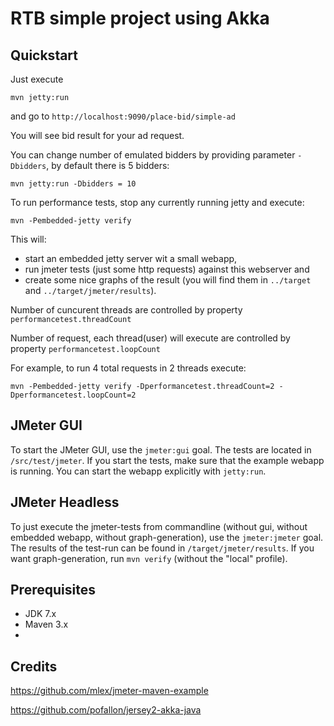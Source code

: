 RTB simple project using Akka
=================

## Quickstart
Just execute

```
mvn jetty:run
```

 and go to `http://localhost:9090/place-bid/simple-ad`

You will see bid result for your ad request.

You can change number of emulated bidders by providing parameter `-Dbidders`, by default there is 5 bidders:

```
mvn jetty:run -Dbidders = 10
```

To run  performance tests, stop any currently running jetty and execute:

```
mvn -Pembedded-jetty verify
```

This will:

* start an embedded jetty server wit a small webapp,
* run jmeter tests (just some http requests) against this webserver and
* create some nice graphs of the result (you will find them in `../target` and `../target/jmeter/results`).

Number of cuncurent threads are controlled by property `performancetest.threadCount`

Number of request, each thread(user) will execute  are controlled by property `performancetest.loopCount`

For example, to run 4 total requests in 2 threads execute:

```
mvn -Pembedded-jetty verify -Dperformancetest.threadCount=2 -Dperformancetest.loopCount=2
```

## JMeter GUI

To start the JMeter GUI, use the `jmeter:gui` goal. The tests are located in `/src/test/jmeter`. If you start the tests, make sure that the example webapp is running. You can start the webapp explicitly with `jetty:run`.

## JMeter Headless

To just execute the jmeter-tests from commandline (without gui, without embedded webapp, without graph-generation), use the `jmeter:jmeter` goal.
The results of the test-run can be found in `/target/jmeter/results`. If you want graph-generation, run `mvn verify` (without the "local" profile).



Prerequisites
-------------
* JDK 7.x
* Maven 3.x
* 

Credits
-------------

https://github.com/mlex/jmeter-maven-example

https://github.com/pofallon/jersey2-akka-java
